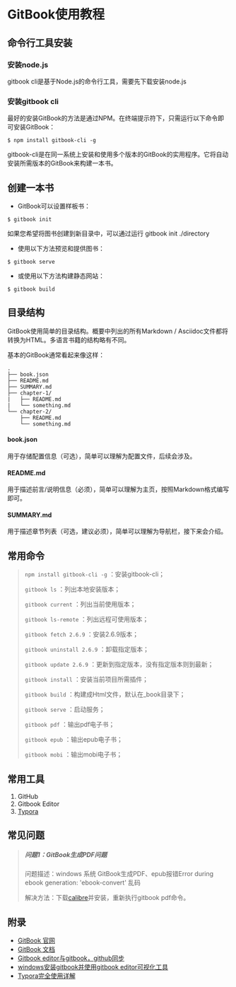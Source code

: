 # GitBook使用教程

## 命令行工具安装

### 安装node.js
gitbook cli是基于Node.js的命令行工具，需要先下载安装node.js

### 安装gitbook cli
最好的安装GitBook的方法是通过NPM。在终端提示符下，只需运行以下命令即可安装GitBook：
```
$ npm install gitbook-cli -g
```
gitbook-cli是在同一系统上安装和使用多个版本的GitBook的实用程序。它将自动安装所需版本的GitBook来构建一本书。

## 创建一本书
+ GitBook可以设置样板书：
```
$ gitbook init
```
如果您希望将图书创建到新目录中，可以通过运行 gitbook init ./directory

+ 使用以下方法预览和提供图书：
```
$ gitbook serve
```

+ 或使用以下方法构建静态网站：
```
$ gitbook build
```

## 目录结构
GitBook使用简单的目录结构。概要中列出的所有Markdown / Asciidoc文件都将转换为HTML。多语言书籍的结构略有不同。

基本的GitBook通常看起来像这样：
```
.
├── book.json
├── README.md
├── SUMMARY.md
├── chapter-1/
|   ├── README.md
|   └── something.md
└── chapter-2/
    ├── README.md
    └── something.md
```
#### book.json
用于存储配置信息（可选），简单可以理解为配置文件，后续会涉及。
#### README.md
用于描述前言/说明信息（必须），简单可以理解为主页，按照Markdown格式编写即可。
#### SUMMARY.md
用于描述章节列表（可选，建议必须），简单可以理解为导航栏，接下来会介绍。

## 常用命令
> `npm install gitbook-cli -g` ：安装gitbook-cli；
>
> `gitbook ls` ：列出本地安装版本；
>
> `gitbook current` ：列出当前使用版本；
>
> `gitbook ls-remote` ：列出远程可使用版本；
>
> `gitbook fetch 2.6.9` ：安装2.6.9版本；
>
> `gitbook uninstall 2.6.9` ：卸载指定版本；
>
> `gitbook update 2.6.9` ：更新到指定版本，没有指定版本则到最新；
>
> `gitbook install` ：安装当前项目所需插件；
>
> `gitbook build` ：构建成Html文件，默认在_book目录下；
>
> `gitbook serve` ：启动服务；
>
> `gitbook pdf` ：输出pdf电子书；
>
> `gitbook epub` ：输出epub电子书；
>
> `gitbook mobi` ：输出mobi电子书；

## 常用工具

1. GitHub
2. Gitbook Editor
3. [Typora](https://typora.io/#)

## 常见问题

> ##### 问题1：GitBook生成PDF问题
> 问题描述：windows 系统 GitBook生成PDF、epub报错Error during ebook generation: 'ebook-convert' 乱码
>
> 解决方法：下载[calibre](https://calibre-ebook.com/)并安装，重新执行gitbook pdf命令。
>


## 附录
+ [GitBook 官网](https://www.gitbook.com)
+ [GitBook 文档](https://github.com/GitbookIO/gitbook)
+ [Gitbook editor与gitbook，github同步](https://blog.csdn.net/qq_35830949/article/details/79355530)
+ [windows安装gitbook并使用gitbook editor可视化工具](https://www.cnblogs.com/kingsonfu/p/10255123.html)
+ [Typora完全使用详解](https://sspai.com/post/54912/)